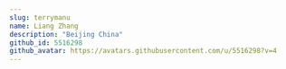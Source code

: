 ```yaml
---
slug: terrymanu
name: Liang Zhang
description: "Beijing China"
github_id: 5516298
github_avatar: https://avatars.githubusercontent.com/u/5516298?v=4
---
```


